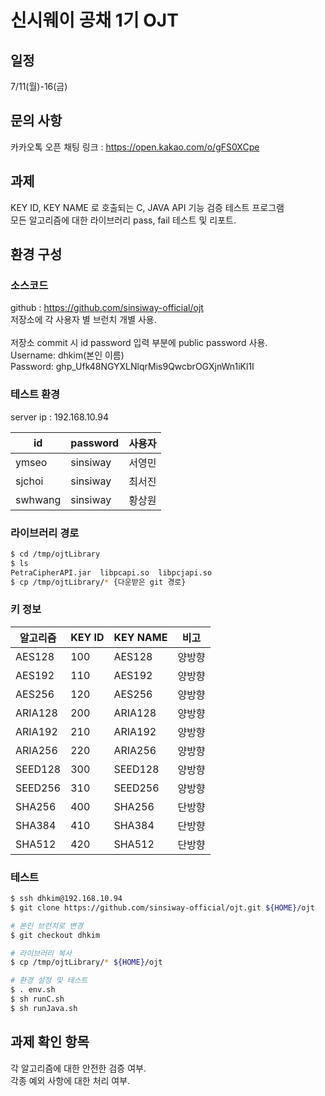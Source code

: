 # 신시웨이 공채 1기 OJT

## 일정

7/11(월)-16(금)

## 문의 사항

카카오톡 오픈 채팅 링크 : https://open.kakao.com/o/gFS0XCpe

## 과제

KEY ID, KEY NAME 로 호출되는 C, JAVA API 기능 검증 테스트 프로그램<br>
모든 알고리즘에 대한 라이브러리 pass, fail 테스트 및 리포트.

## 환경 구성

### 소스코드

github : https://github.com/sinsiway-official/ojt<br>
저장소에 각 사용자 별 브런치 개별 사용.<br>
<br>
저장소 commit 시 id password 입력 부분에 public password 사용.<br>
Username: dhkim(본인 이름)<br>
Password: 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<br>

### 테스트 환경

server ip : 192.168.10.94

| id      | password | 사용자 |
| ------- | -------- | ------ |
| ymseo   | sinsiway | 서영민 |
| sjchoi  | sinsiway | 최서진 |
| swhwang | sinsiway | 황상원 |

### 라이브러리 경로

```bash
$ cd /tmp/ojtLibrary
$ ls
PetraCipherAPI.jar  libpcapi.so  libpcjapi.so
$ cp /tmp/ojtLibrary/* {다운받은 git 경로}
```

### 키 정보

| 알고리즘 | KEY ID | KEY NAME | 비고   |
| -------- | ------ | -------- | ------ |
| AES128   | 100    | AES128   | 양방향 |
| AES192   | 110    | AES192   | 양방향 |
| AES256   | 120    | AES256   | 양방향 |
| ARIA128  | 200    | ARIA128  | 양방향 |
| ARIA192  | 210    | ARIA192  | 양방향 |
| ARIA256  | 220    | ARIA256  | 양방향 |
| SEED128  | 300    | SEED128  | 양방향 |
| SEED256  | 310    | SEED256  | 양방향 |
| SHA256   | 400    | SHA256   | 단방향 |
| SHA384   | 410    | SHA384   | 단방향 |
| SHA512   | 420    | SHA512   | 단방향 |

### 테스트

```bash
$ ssh dhkim@192.168.10.94
$ git clone https://github.com/sinsiway-official/ojt.git ${HOME}/ojt

# 본인 브런치로 변경
$ git checkout dhkim

# 라이브러리 복사
$ cp /tmp/ojtLibrary/* ${HOME}/ojt

# 환경 설정 및 테스트
$ . env.sh
$ sh runC.sh
$ sh runJava.sh
```

## 과제 확인 항목

각 알고리즘에 대한 안전한 검증 여부.<br>
각종 예외 사항에 대한 처리 여부.
